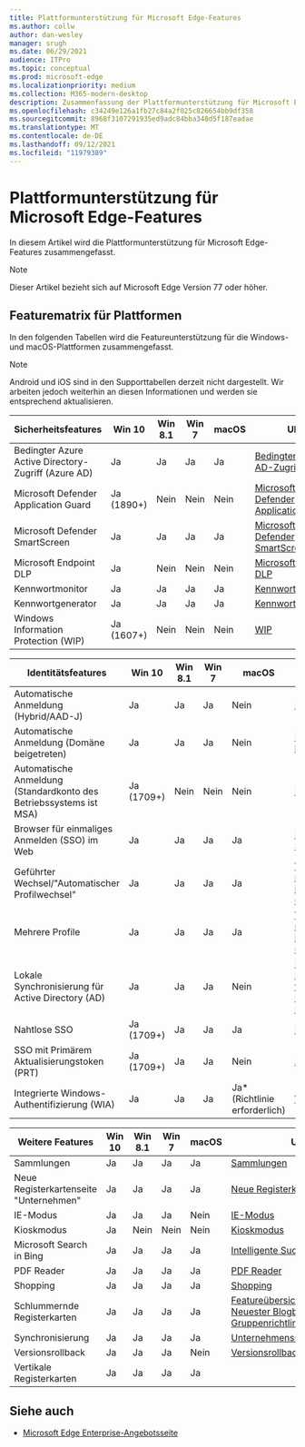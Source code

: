 ```yaml
---
title: Plattformunterstützung für Microsoft Edge-Features
ms.author: collw
author: dan-wesley
manager: srugh
ms.date: 06/29/2021
audience: ITPro
ms.topic: conceptual
ms.prod: microsoft-edge
ms.localizationpriority: medium
ms.collection: M365-modern-desktop
description: Zusammenfassung der Plattformunterstützung für Microsoft Edge-Features
ms.openlocfilehash: c34249e126a1fb27c84a2f025c826654bb9df358
ms.sourcegitcommit: 8968f3107291935ed9adc84bba348d5f187eadae
ms.translationtype: MT
ms.contentlocale: de-DE
ms.lasthandoff: 09/12/2021
ms.locfileid: "11979389"
---
```

# <a name="platform-support-for-microsoft-edge-features"></a>Plattformunterstützung für Microsoft Edge-Features

In diesem Artikel wird die Plattformunterstützung für Microsoft Edge-Features zusammengefasst.

> [!NOTE]
> Dieser Artikel bezieht sich auf Microsoft Edge Version 77 oder höher.

## <a name="feature-matrix-for-platforms"></a>Featurematrix für Plattformen

In den folgenden Tabellen wird die Featureunterstützung für die Windows- und macOS-Plattformen zusammengefasst.

> [!NOTE]
> Android und iOS sind in den Supporttabellen derzeit nicht dargestellt. Wir arbeiten jedoch weiterhin an diesen Informationen und werden sie entsprechend aktualisieren.

| Sicherheitsfeatures |Win 10|Win 8.1|Win 7|macOS|URL|
|--------|-------|--------|-----|-------|---|
|Bedingter Azure Active Directory-Zugriff (Azure AD)|Ja|Ja|Ja|Ja|[Bedingter Azure AD-Zugriff](/deployedge/ms-edge-security-conditional-access#accessing-conditional-access-protected-resources-in-microsoft-edge)|
|Microsoft Defender Application Guard|Ja (1890+)|Nein|Nein|Nein|[Microsoft Defender Application Guard](/deployedge/microsoft-edge-security-windows-defender-application-guard) |
|Microsoft Defender SmartScreen|Ja|Ja|Ja|Ja|[Microsoft Defender SmartScreen](/deployedge/microsoft-edge-security-smartscreen) |
|Microsoft Endpoint DLP|Ja|Nein|Nein|Nein|[Microsoft Endpoint DLP](/deployedge/microsoft-edge-security-dlp#microsoft-endpoint-data-loss-prevention-endpoint-dlp)|
|Kennwortmonitor|Ja|Ja|Ja|Ja|[Kennwortmonitor](https://blogs.windows.com/msedgedev/2021/01/21/edge-88-privacy/)|
|Kennwortgenerator|Ja|Ja|Ja|Ja|[Kennwortgenerator](https://blogs.windows.com/msedgedev/2021/01/21/edge-88-privacy/)|
|Windows Information Protection (WIP)|Ja (1607+)|Nein|Nein|Nein|[WIP](/deployedge/microsoft-edge-security-windows-information-protection#system-requirements)|

|Identitätsfeatures| Win 10 | Win 8.1 | Win 7 | macOS | URL |
|--|--|--|--|--|--|
|Automatische Anmeldung (Hybrid/AAD-J)|Ja|Ja|Ja|Nein|[Hybrid/AAD-J](/deployedge/microsoft-edge-security-identity#automatic-sign-in)|
|Automatische Anmeldung (Domäne beigetreten)|Ja|Ja|Ja|Nein|[Domäne beigetreten](/deployedge/microsoft-edge-security-identity#automatic-sign-in)|
|Automatische Anmeldung (Standardkonto des Betriebssystems ist MSA)|Ja (1709+)|Nein|Nein|Nein|[MSA](/deployedge/microsoft-edge-security-identity#automatic-sign-in)|
|Browser für einmaliges Anmelden (SSO) im Web|Ja|Ja|Ja|Ja|[Browser-Web SSO](https://www.microsoft.com/microsoft-365/roadmap?featureid=66332)|
|Geführter Wechsel/"Automatischer Profilwechsel"|Ja|Ja|Ja|Ja|[Verwenden mehrerer Profile im Unternehmen und Zuhause](https://blogs.windows.com/msedgedev/2020/04/30/automatic-profile-switching/) |
|Mehrere Profile|Ja|Ja|Ja|Ja|[Verwenden mehrerer Profile im Unternehmen und Zuhause](https://blogs.windows.com/msedgedev/2020/04/30/automatic-profile-switching/) |
|Lokale Synchronisierung für Active Directory (AD)|Ja|Ja|Ja|Nein|[Lokale Synchronisierung für Active Directory (AD)-Benutzer](/deployedge/microsoft-edge-on-premises-sync) |
|Nahtlose SSO|Ja (1709+)|Ja|Ja|Ja|[Nahtlose SSO](/deployedge/microsoft-edge-security-identity#seamless-sso)|
|SSO mit Primärem Aktualisierungstoken (PRT)|Ja (1709+)|Ja|Ja|Nein|[SSO mit PRT](/deployedge/microsoft-edge-security-identity#sso-with-primary-refresh-token-prt)|
|Integrierte Windows-Authentifizierung (WIA)|Ja|Ja|Ja|Ja* (Richtlinie erforderlich)|[WIA](/deployedge/microsoft-edge-security-identity#windows-integrated-authentication-wia)|

|Weitere Features|Win 10|Win 8.1|Win 7|macOS|URL|
|--------|-------|--------|-----|-------|---|
|Sammlungen|Ja|Ja|Ja|Ja|[Sammlungen](https://blogs.windows.com/msedgedev/2019/12/09/improvements-collections-sync-microsoft-edge/) |
|Neue Registerkartenseite "Unternehmen"|Ja|Ja|Ja|Ja|[Neue Registerkartenseite](https://blogs.windows.com/msedgedev/2020/10/29/enterprise-new-tab-page-my-feed/) |
|IE-Modus|Ja|Ja|Ja|Nein|[IE-Modus](/deployedge/edge-ie-mode#prerequisites)|
|Kioskmodus|Ja|Nein|Nein|Nein|[Kioskmodus](/deployedge/microsoft-edge-configure-kiosk-mode)|
|Microsoft Search in Bing|Ja|Ja|Ja|Ja|[Intelligente Suche in Bing](https://www.microsoft.com/edge/business/intelligent-search-with-bing) |
|PDF Reader|Ja|Ja|Ja|Ja|[PDF Reader](/deployedge/microsoft-edge-pdf) |
|Shopping|Ja|Ja|Ja|Ja|[Shopping](https://techcommunity.microsoft.com/t5/articles/introducing-shopping-with-microsoft-edge/m-p/1870080) |
|Schlummernde Registerkarten|Ja|Ja|Ja|Ja|[Featureübersicht](/deployedge/microsoft-edge-relnote-stable-channel)<br>[Neuester Blogbeitrag](https://blogs.windows.com/msedgedev/2021/03/04/edge-89-performance/)<br>[Gruppenrichtlinien](/deployedge/microsoft-edge-policies#sleeping-tabs-settings)|
|Synchronisierung|Ja|Ja|Ja|Ja| [Unternehmenssynchronisierung](/deployedge/microsoft-edge-enterprise-sync) |
|Versionsrollback|Ja|Ja|Ja|Nein|[Versionsrollback](/deployedge/edge-learnmore-rollback) |
|Vertikale Registerkarten|Ja|Ja|Ja|Ja| |

## <a name="see-also"></a>Siehe auch

- [Microsoft Edge Enterprise-Angebotsseite](https://aka.ms/EdgeEnterprise)